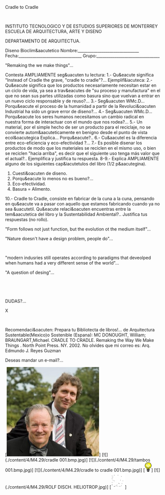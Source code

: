 

 Cradle to Cradle 




 
 
INSTITUTO TECNOLOGICO Y DE ESTUDIOS SUPERIORES DE MONTERREY 
ESCUELA DE ARQUITECTURA, ARTE Y DISENO 

DEPARTAMENTO DE ARQUITECTUA.


Diseno Bioclim&aacutetico
Nombre:_______________________________ 
Fecha:________________________________ 
Grupo:________________________________ 

"Remaking the we make things"... 

Contesta AMPLIAMENTE seg&uacuten tu lectura: 
1.- Qu&eacute significa "Instead of Cradle the grave, "cradle to cradle"?... Ejemplif&iacuteca: 
2.- Qu&eacute significa que los productos necesariamente necesitan estar en un ciclo de vida, ya sea a trav&eacutes de "su proceso y manufactura" en el que no sean sus partes utilizadas como basura sino que vuelvan a entrar en un nuevo ciclo responsable y de reuso?... 
3.- Seg&uacuten WMc.D... Porqu&eacute el proceso de la humanidad a partir de la Revoluci&oacuten Industrial ha sido un grave error de diseno?...
4.- Seg&uacuten WMc.D... Porqu&eacute los seres humanos necesitamos un cambio radical en nuestra forma de interactuar con el mundo que nos rodea?...
5.- Un material, por el simple hecho de ser un producto para el reciclaje, no se convierte autom&aacuteticamente en benigno desde el punto de vista ecol&oacutegica Explica... Porqu&eacute?.. 
6.- Cu&aacutel es la diferencia entre eco-eficiencia y eco-efectividad ?... 
7.- Es posible disenar los productos de modo que los materiales se reciclen en el mismo uso, o bien se reciclen "hacia arriba", es decir que el siguiente uso tenga más valor que el actual?.. Ejemplifica y justifica tu respuesta.
8-9.- Explica AMPLIAMENTE alguno de los siguientes cap&iacutetulos del libro (1/2 p&aacutegina). 

1. Cuesti&oacuten de diseno.
2. Porqu&eacute lo menos no es bueno?... 
3. Eco-efectividad.
4. Basura = Alimento.
 
10.- Cradle to Cradle, consiste en fabricar de la cuna a la cuna, pensando en qu&eacute va a pasar con aquello que estamos fabricando cuando ya no sea &uacutetil. Qu&eacute relaci&oacuten encuentras entre la tem&aacutetica del libro y la Sustentabilidad Ambiental?.. Justifica tus respuestas (no rollo). 



"Form follows not just function, but the evolution ot the medium itself"... 
 


 "Nature doesn't have a design problem, people do"...   












  
 
"modern indusries still operates according to paradigms that deveolped when humans had a very different sense of the world"...
 


 "A question of desing"... 






 

 













DUDAS?...
 



X




 


Recomendaci&oacuten: Prepara tu Bibliotecta de libros!... de Arquitectura Sustentable(Mexico)o Sostenible (Espana):
MC DONOUGHT, William; BRAUNGART,Michael. CRADLE TO CRADLE. Remaking the Way We Make Things . North Point Press. NY. 2002. No olvides que mi correo es: 
 Arq. Edmundo J. Reyes Guzman 






Deseas mandar un e-mail?...




[![](./content/4/M4.29/WmcD.jpg)]
[![](./content/4/M4.29/cradle 001.bmp.jpg)]
[![](./content/4/M4.29/tambos 001.bmp.jpg)]
[![](./content/4/M4.29/cradle to cradle 001.bmp.jpg)]
[![](./content/4/M4.29/sugerencias.gif)]
[![](./content/4/M4.29/ROLF DISCH. HELIOTROP.jpg)]
[![](./content/4/M4.29/email_41.gif)]
